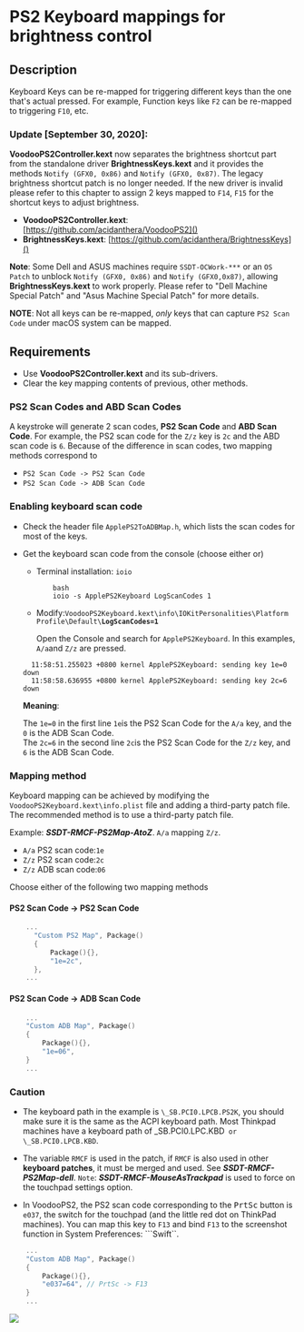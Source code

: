 # PS2 Keyboard mappings for brightness control

## Description

Keyboard Keys can be re-mapped for triggering different keys than the one that's actual pressed. For example, Function keys like `F2` can be re-mapped to triggering `F10`, etc.

### **Update** [September 30, 2020]:

**VoodooPS2Controller.kext** now separates the brightness shortcut part from the standalone driver **BrightnessKeys.kext** and it provides the methods `Notify (GFX0, 0x86)` and `Notify (GFX0, 0x87)`. The legacy brightness shortcut patch is no longer needed. If the new driver is invalid please refer to this chapter to assign 2 keys mapped to `F14`, `F15` for the shortcut keys to adjust brightness.

  - **VoodooPS2Controller.kext**: [https://github.com/acidanthera/VoodooPS2]()
  - **BrightnessKeys.kext**: [https://github.com/acidanthera/BrightnessKeys]()
  
**Note**: Some Dell and ASUS machines require `SSDT-OCWork-***` or an `OS Patch` to unblock `Notify (GFX0, 0x86)` and `Notify (GFX0,0x87)`, allowing **BrightnessKeys.kext** to work properly. Please refer to "Dell Machine Special Patch" and "Asus Machine Special Patch" for more details.

**NOTE**: Not all keys can be re-mapped, *only* keys that can capture `PS2 Scan Code` under macOS system can be mapped.

## Requirements

- Use **VoodooPS2Controller.kext** and its sub-drivers.
- Clear the key mapping contents of previous, other methods.

### PS2 Scan Codes and ABD Scan Codes

A keystroke will generate 2 scan codes, **PS2 Scan Code** and **ABD Scan Code**. For example, the PS2 scan code for the `Z/z` key is `2c` and the ABD scan code is `6`. Because of the difference in scan codes, two mapping methods correspond to

- `PS2 Scan Code -> PS2 Scan Code`
- `PS2 Scan Code -> ADB Scan Code`

### Enabling keyboard scan code

- Check the header file `ApplePS2ToADBMap.h`, which lists the scan codes for most of the keys.
- Get the keyboard scan code from the console (choose either or)
  - Terminal installation: `ioio`

    		bash
    		ioio -s ApplePS2Keyboard LogScanCodes 1
    

  - Modify:`VoodooPS2Keyboard.kext\info\IOKitPersonalities\Platform Profile\Default\`**`LogScanCodes=1`**

	Open the Console and search for `ApplePS2Keyboard`. In this examples, `A/a`and `Z/z` are pressed.

  ```log
    11:58:51.255023 +0800 kernel ApplePS2Keyboard: sending key 1e=0 down
    11:58:58.636955 +0800 kernel ApplePS2Keyboard: sending key 2c=6 down
  ```

  **Meaning**:

  The `1e=0` in the first line `1e`is the PS2 Scan Code for the `A/a` key, and the `0` is the ADB Scan Code.  
  The `2c=6` in the second line `2c`is the PS2 Scan Code for the `Z/z` key, and `6` is the ADB Scan Code.

### Mapping method

Keyboard mapping can be achieved by modifying the `VoodooPS2Keyboard.kext\info.plist` file and adding a third-party patch file. The recommended method is to use a third-party patch file.

Example: ***SSDT-RMCF-PS2Map-AtoZ***. `A/a` mapping `Z/z`.

- `A/a` PS2 scan code:`1e`
- `Z/z` PS2 scan code:`2c`
- `Z/z` ADB scan code:`06`

Choose either of the following two mapping methods

#### PS2 Scan Code -> PS2 Scan Code

```Swift
    ...
      "Custom PS2 Map", Package()
      {
          Package(){},
          "1e=2c",
      },
    ...
```

#### PS2 Scan Code -> ADB Scan Code

```Swift
    ...
    "Custom ADB Map", Package()
    {
        Package(){},
        "1e=06",
    }
    ...
```

### Caution

- The keyboard path in the example is `\_SB.PCI0.LPCB.PS2K`, you should make sure it is the same as the ACPI keyboard path. Most Thinkpad machines have a keyboard path of \_SB.PCI0.LPC.KBD` or \_SB.PCI0.LPCB.KBD`.

- The variable `RMCF` is used in the patch, if `RMCF` is also used in other **keyboard patches**, it must be merged and used. See ***SSDT-RMCF-PS2Map-dell***. `Note`: ***SSDT-RMCF-MouseAsTrackpad*** is used to force on the touchpad settings option.

- In VoodooPS2, the PS2 scan code corresponding to the <kbd>PrtSc</kbd> button is `e037`, the switch for the touchpad (and the little red dot on ThinkPad machines). You can map this key to `F13` and bind `F13` to the screenshot function in System Preferences: ```Swift``.

```Swift
    ...
    "Custom ADB Map", Package()
    {
        Package(){},
        "e037=64", // PrtSc -> F13
    }
    ...
```
![](https://i.loli.net/2020/04/01/gQqVC2YKFweSARZ.png)